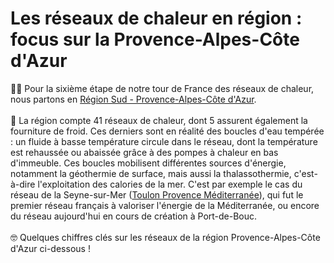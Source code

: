 # Les réseaux de chaleur en région : focus sur la Provence-Alpes-Côte d'Azur

🚴‍♂️ Pour la sixième étape de notre tour de France des réseaux de chaleur, nous partons en [Région Sud - Provence-Alpes-Côte d'Azur](https://www.maregionsud.fr/).\
\
🔎 La région compte 41 réseaux de chaleur, dont 5 assurent également la fourniture de froid. Ces derniers sont en réalité des boucles d'eau tempérée : un fluide à basse température circule dans le réseau, dont la température est rehaussée ou abaissée grâce à des pompes à chaleur en bas d'immeuble. Ces boucles mobilisent différentes sources d'énergie, notamment la géothermie de surface, mais aussi la thalassothermie, c'est-à-dire l'exploitation des calories de la mer. C'est par exemple le cas du réseau de la Seyne-sur-Mer ([Toulon Provence Méditerranée](https://metropoletpm.fr/)), qui fut le premier réseau français à valoriser l'énergie de la Méditerranée, ou encore du réseau aujourd'hui en cours de création à Port-de-Bouc.\
\
🤓 Quelques chiffres clés sur les réseaux de la région Provence-Alpes-Côte d'Azur ci-dessous !
